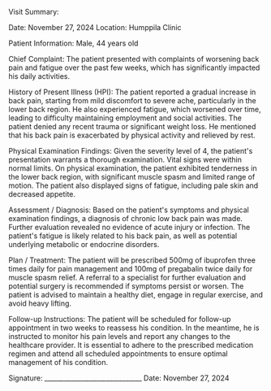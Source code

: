 Visit Summary:

Date: November 27, 2024
Location: Humppila Clinic

Patient Information:
Male, 44 years old

Chief Complaint:
The patient presented with complaints of worsening back pain and fatigue over the past few weeks, which has significantly impacted his daily activities.

History of Present Illness (HPI):
The patient reported a gradual increase in back pain, starting from mild discomfort to severe ache, particularly in the lower back region. He also experienced fatigue, which worsened over time, leading to difficulty maintaining employment and social activities. The patient denied any recent trauma or significant weight loss. He mentioned that his back pain is exacerbated by physical activity and relieved by rest.

Physical Examination Findings:
Given the severity level of 4, the patient's presentation warrants a thorough examination. Vital signs were within normal limits. On physical examination, the patient exhibited tenderness in the lower back region, with significant muscle spasm and limited range of motion. The patient also displayed signs of fatigue, including pale skin and decreased appetite.

Assessment / Diagnosis:
Based on the patient's symptoms and physical examination findings, a diagnosis of chronic low back pain was made. Further evaluation revealed no evidence of acute injury or infection. The patient's fatigue is likely related to his back pain, as well as potential underlying metabolic or endocrine disorders.

Plan / Treatment:
The patient will be prescribed 500mg of ibuprofen three times daily for pain management and 100mg of pregabalin twice daily for muscle spasm relief. A referral to a specialist for further evaluation and potential surgery is recommended if symptoms persist or worsen. The patient is advised to maintain a healthy diet, engage in regular exercise, and avoid heavy lifting.

Follow-up Instructions:
The patient will be scheduled for follow-up appointment in two weeks to reassess his condition. In the meantime, he is instructed to monitor his pain levels and report any changes to the healthcare provider. It is essential to adhere to the prescribed medication regimen and attend all scheduled appointments to ensure optimal management of his condition.

Signature: ______________________________
Date: November 27, 2024